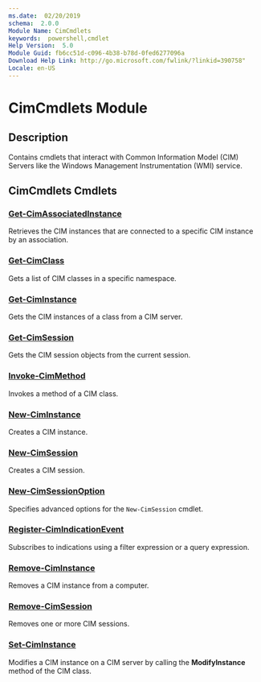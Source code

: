 ```yaml
---
ms.date:  02/20/2019
schema:  2.0.0
Module Name: CimCmdlets
keywords:  powershell,cmdlet
Help Version:  5.0
Module Guid: fb6cc51d-c096-4b38-b78d-0fed6277096a
Download Help Link: http://go.microsoft.com/fwlink/?linkid=390758"
Locale: en-US
---
```

# CimCmdlets Module

## Description

Contains cmdlets that interact with Common Information Model (CIM) Servers like the Windows
Management Instrumentation (WMI) service.

## CimCmdlets Cmdlets

### [Get-CimAssociatedInstance](Get-CimAssociatedInstance.md)

Retrieves the CIM instances that are connected to a specific CIM instance by an association.

### [Get-CimClass](Get-CimClass.md)

Gets a list of CIM classes in a specific namespace.

### [Get-CimInstance](Get-CimInstance.md)

Gets the CIM instances of a class from a CIM server.

### [Get-CimSession](Get-CimSession.md)

Gets the CIM session objects from the current session.

### [Invoke-CimMethod](Invoke-CimMethod.md)

Invokes a method of a CIM class.

### [New-CimInstance](New-CimInstance.md)

Creates a CIM instance.

### [New-CimSession](New-CimSession.md)

Creates a CIM session.

### [New-CimSessionOption](New-CimSessionOption.md)

Specifies advanced options for the `New-CimSession` cmdlet.

### [Register-CimIndicationEvent](Register-CimIndicationEvent.md)

Subscribes to indications using a filter expression or a query expression.

### [Remove-CimInstance](Remove-CimInstance.md)

Removes a CIM instance from a computer.

### [Remove-CimSession](Remove-CimSession.md)

Removes one or more CIM sessions.

### [Set-CimInstance](Set-CimInstance.md)

Modifies a CIM instance on a CIM server by calling the **ModifyInstance** method of the CIM class.